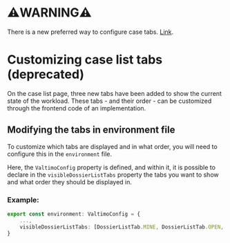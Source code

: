 # ⚠️**WARNING**⚠️

There is a new preferred way to configure case tabs. [Link](/using-valtimo/case/creating-case-tabs.md).

# Customizing case list tabs (deprecated)

On the case list page, three new tabs have been added to show the current state of the workload. These tabs - and 
their order - can be customized through the frontend code of an implementation.

## Modifying the tabs in environment file

To customize which tabs are displayed and in what order, you will need to configure this in the `environment` file.

Here, the `ValtimoConfig` property is defined, and within it, it is possible to declare in the `visibleDossierListTabs` property the tabs you want to show and what order they should be displayed in.

### Example:
```typescript
export const environment: ValtimoConfig = {
    ...,
    visibleDossierListTabs: [DossierListTab.MINE, DossierListTab.OPEN, DossierListTab.ALL]
}
```





